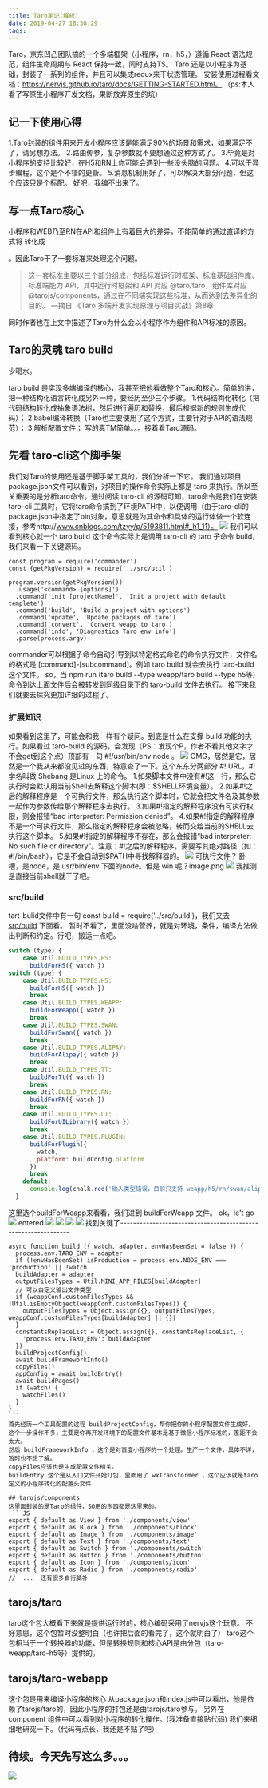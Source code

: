 ```yaml
---
title: Taro笔记(解析)
date: 2019-04-27 18:38:29
tags:
---
```

Taro，京东凹凸团队搞的一个多端框架（小程序，rn，h5，）遵循 React 语法规范，组件生命周期与 React 保持一致，同时支持TS。
Taro 还是以小程序为基础，封装了一系列的组件，并且可以集成redux来干状态管理。
安装使用过程看文档：https://nervjs.github.io/taro/docs/GETTING-STARTED.html。
（ps:本人看了写原生小程序开发文档，果断放弃原生的坑）

## 记一下使用心得
1.Taro封装的组件用来开发小程序应该是能满足90%的场景和需求，如果满足不了，请另想办法。
2.路由传参，复杂参数就不要想通过这种方式了。
3.毕竟是对小程序的支持比较好，在H5和RN上你可能会遇到一些没头脑的问题。
4.可以干异步编程，这个是个不错的更新。
5.消息机制用好了，可以解决大部分问题，但这个应该只是个标配。
好吧，我编不出来了。

## 写一点Taro核心
小程序和WEB乃至RN在API和组件上有着巨大的差异，不能简单的通过直译的方式将 <View> 转化成 <Div> 。因此Taro干了一套标准来处理这个问题。
>这一套标准主要以三个部分组成，包括标准运行时框架、标准基础组件库、标准端能力 API，其中运行时框架和 API 对应 @taro/taro，组件库对应 @tarojs/components，通过在不同端实现这些标准，从而达到去差异化的目的。
 —摘自 《Taro 多端开发实现原理与项目实战》第8章

同时作者也在上文中描述了Taro为什么会以小程序作为组件和API标准的原因。

## Taro的灵魂 taro build
少喝水。

taro build 是实现多端编译的核心，我甚至把他看做整个Taro和核心。简单的讲，把一种结构化语言转化成另外一种，要经历至少三个步骤。
1.代码结构化转化（把代码结构转化成抽象语法树，然后进行遍历和替换，最后根据新的规则生成代码）；
2.babel编译转换（Taro也主要使用了这个方式，主要针对于API的语法规范）；
3.解析配置文件；
写的真TM简单。。。接着看Taro源码。

## 先看 taro-cli这个脚手架
我们对Taro的使用还是基于脚手架工具的，我们分析一下它。
我们通过项目package.json文件可以看到，对项目的操作命令实际上都是 taro 来执行。所以至关重要的是分析taro命令。通过阅读 taro-cli 的源码可知，taro命令是我们在安装 taro-cli 工具时，它将taro命令搞到了环境PATH中，以便调用（由于taro-cli的package.json中指定了bin对象，意思就是为其命令和具体的运行体做一个软连接，参考http://www.cnblogs.com/tzyy/p/5193811.html#_h1_11）。
<image src='https://cdn.nlark.com/yuque/0/2019/png/197796/1555669363481-2e8a4ef4-8277-4e57-8141-bef9cbb92f2f.png'/>
我们可以看到核心就一个 taro build 这个命令实际上是调用 taro-cli 的 taro 子命令 build，我们来看一下关键源码。
``` JS
const program = require('commander')
const {getPkgVersion} = require('../src/util')

program.version(getPkgVersion())
  .usage('<command> [options]')
  .command('init [projectName]', 'Init a project with default templete')
  .command('build', 'Build a project with options')
  .command('update', 'Update packages of taro')
  .command('convert', 'Convert weapp to taro')
  .command('info', 'Diagnostics Taro env info')
  .parse(process.argv)
```
commander可以根据子命令自动引导到以特定格式命名的命令执行文件，文件名的格式是 [command]-[subcommand]。例如 taro build 就会去执行 taro-build 这个文件。
so，当 npm run (taro build --type weapp/taro build --type h5等) 命令到达上面文件后会被转发到同级目录下的 taro-build 文件去执行。
接下来我们就要去探究更加详细的过程了。
### 扩展知识
如果看到这里了，可能会和我一样有个疑问。到底是什么在支撑 build 功能的执行。如果看过 taro-build 的源码，会发现（PS：发现个P，作者不看其他文字才不会get到这个点）顶部有一句 #!/usr/bin/env node 。
<image src='https://cdn.nlark.com/yuque/0/2019/png/197796/1555916139023-264121dd-15eb-4742-9bd4-1702d8f6a343.png'/>
OMG，居然是它，居然是一个我从来都没见过的东西，特意查了一下。这个东东分两部分 #! URL，#! 学名叫做 Shebang 是Linux 上的命令。
1.如果脚本文件中没有#!这一行，那么它执行时会默认用当前Shell去解释这个脚本(即：$SHELL环境变量）。
2.如果#!之后的解释程序是一个可执行文件，那么执行这个脚本时，它就会把文件名及其参数一起作为参数传给那个解释程序去执行。
3.如果#!指定的解释程序没有可执行权限，则会报错“bad interpreter: Permission denied”。
4.如果#!指定的解释程序不是一个可执行文件，那么指定的解释程序会被忽略，转而交给当前的SHELL去执行这个脚本。
5.如果#!指定的解释程序不存在，那么会报错“bad interpreter: No such file or directory”。注意：#!之后的解释程序，需要写其绝对路径（如：#!/bin/bash），它是不会自动到$PATH中寻找解释器的。
<image src='https://cdn.nlark.com/yuque/0/2019/png/197796/1555916626897-d7d563b7-05b1-4498-8058-124a9dbb44c0.png'/>
可执行文件？ 卧槽，是node，是 usr/bin/env 下面的node。但是 win 呢？image.png
<image src='https://cdn.nlark.com/yuque/0/2019/png/197796/1555916943905-2852d7c6-fcd7-48fb-b477-9a1bb449221b.png'/>
我推测是直接当前shell就干了吧。

### src/build
tart-bulid文件中有一句 const build = require('../src/build')，我们又去 <a href='https://github.com/NervJS/taro/blob/master/packages/taro-cli/src/build.js'>src/build</a> 下面看。
暂时不看了，里面没啥营养，就是对环境，条件，编译方法做出判断和约定。行吧，搬运一点吧。
``` js
switch (type) {
    case Util.BUILD_TYPES.H5:
      buildForH5({ watch })
switch (type) {
    case Util.BUILD_TYPES.H5:
      buildForH5({ watch })
      break
    case Util.BUILD_TYPES.WEAPP:
      buildForWeapp({ watch })
      break
    case Util.BUILD_TYPES.SWAN:
      buildForSwan({ watch })
      break
    case Util.BUILD_TYPES.ALIPAY:
      buildForAlipay({ watch })
      break
    case Util.BUILD_TYPES.TT:
      buildForTt({ watch })
      break
    case Util.BUILD_TYPES.RN:
      buildForRN({ watch })
      break
    case Util.BUILD_TYPES.UI:
      buildForUILibrary({ watch })
      break
    case Util.BUILD_TYPES.PLUGIN:
      buildForPlugin({
        watch,
        platform: buildConfig.platform
      })
      break
    default:
      console.log(chalk.red('输入类型错误，目前只支持 weapp/h5/rn/swan/alipay/tt 六端类型'))
  }
```
​这里选个buildForWeapp来看看，我们进到 <a herf='https://github.com/NervJS/taro/blob/master/packages/taro-cli/src/weapp.js'>buildForWeapp</a> 文件。
ok，le't go
<image src='https://cdn.nlark.com/yuque/0/2019/png/197796/1555918088534-2c7d60b1-931d-4491-9b08-05ea9fe412de.png'/>
entered 
<image src='https://cdn.nlark.com/yuque/0/2019/png/197796/1555918132671-94a6d61d-53e3-4b43-b944-09d4d0e1694f.png'/>
<image src='https://cdn.nlark.com/yuque/0/2019/png/197796/1555918435424-01f95d64-795b-4f18-a10a-296250072a1c.png'/>
<image src='https://cdn.nlark.com/yuque/0/2019/png/197796/1555918449741-bb3f21c3-745f-40d9-bba2-5eea7cd23d42.png'/>
<image src='https://cdn.nlark.com/yuque/0/2019/png/197796/1555918465445-03960ffb-1491-4d8c-882f-29e8ef3c37f9.png'/>
找到关键了--------------------------------------------------------------
``` JS
async function build ({ watch, adapter, envHasBeenSet = false }) {
  process.env.TARO_ENV = adapter
  if (!envHasBeenSet) isProduction = process.env.NODE_ENV === 'production' || !watch
  buildAdapter = adapter
  outputFilesTypes = Util.MINI_APP_FILES[buildAdapter]
  // 可以自定义输出文件类型
  if (weappConf.customFilesTypes && !Util.isEmptyObject(weappConf.customFilesTypes)) {
    outputFilesTypes = Object.assign({}, outputFilesTypes, weappConf.customFilesTypes[buildAdapter] || {})
  }
  constantsReplaceList = Object.assign({}, constantsReplaceList, {
    'process.env.TARO_ENV': buildAdapter
  })
  buildProjectConfig()
  await buildFrameworkInfo()
  copyFiles()
  appConfig = await buildEntry()
  await buildPages()
  if (watch) {
    watchFiles()
  }
}
​```
首先经历一个工具配置的过程 buildProjectConfig，帮你把你的小程序配置文件生成好，这个一步操作不多，主要是你再开发环境下的配置文件基本是基于微信小程序标准的，差距不会太大。 
然后 buildFrameworkInfo ，这个是对百度小程序的一个处理。生产一个文件，具体不详，暂时也不想了解。
copyFiles应该也是生成配置文件相关。
buildEntry 这个是从入口文件开始打包，里面用了 wxTransformer ，这个应该就是taro定义的小程序转化的配置头文件

## tarojs/components
这里面封装的是Taro的组件，SO用的东西都是这里来的。
``` JS
export { default as View } from './components/view'
export { default as Block } from './components/block'
export { default as Image } from './components/image'
export { default as Text } from './components/text'
export { default as Switch } from './components/switch'
export { default as Button } from './components/button'
export { default as Icon } from './components/icon'
export { default as Radio } from './components/radio'
//  ...  还有很多自行脑补
```

## tarojs/taro
taro这个包大概看下来就是提供运行时的，核心编码采用了nervjs这个玩意。
不好意思，这个包暂时没整明白（也许把后面的看完了，这个就明白了）
taro这个包相当于一个转换器的功能，但是转换规则和核心API是由分包（taro-weapp/taro-h5等）提供的。

## tarojs/taro-webapp
这个包是用来编译小程序的核心
从package.json和index.js中可以看出，他是依赖了tarojs/taro的，因此小程序的打包还是由tarojs/taro参与。
另外在 component 组件中可以看到对小程序的转化操作。(我准备直接贴代码)
我们来细细地研究一下。（代码有点长，我还是不贴了吧）

## 待续。今天先写这么多。。。
<image src='https://cdn.nlark.com/yuque/0/2019/png/197796/1555929880714-9bd885d4-0d57-4253-8c06-037a42da22fc.png'/>